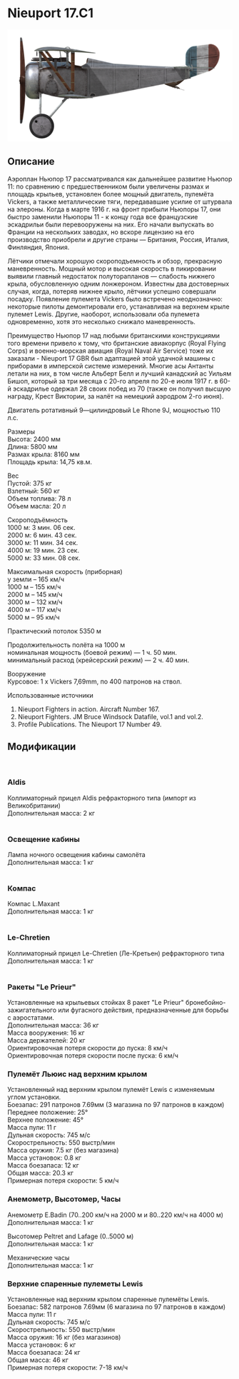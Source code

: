 # Nieuport 17.C1  
  
![nieuport17](../images/nieuport17.png)  
  
## Описание  
  
Аэроплан Ньюпор 17 рассматривался как дальнейшее развитие Ньюпор 11: по сравнению с предшественником были увеличены размах и площадь крыльев, установлен более мощный двигатель, пулемёта Vickers, а также металлические тяги, передававшие усилие от штурвала на элероны. Когда в марте 1916 г. на фронт прибыли Ньюпоры 17, они быстро заменили Ньюпоры 11 - к концу года все французские эскадрильи были перевооружены на них. Его начали выпускать во Франции на нескольких заводах, но вскоре лицензию на его производство приобрели и другие страны — Британия, Россия, Италия, Финляндия, Япония.  
  
Лётчики отмечали хорошую скороподъемность и обзор, прекрасную маневренность. Мощный мотор и высокая скорость в пикировании выявили главный недостаток полуторапланов — слабость нижнего крыла, обусловленную одним лонжероном. Известны два достоверных случая, когда, потеряв нижнее крыло, лётчики успешно совершали посадку. Появление пулемета Vickers было встречено неоднозначно: некоторые пилоты демонтировали его, устанавливая на верхнем крыле пулемет Lewis. Другие, наоборот, использовали оба пулемета одновременно, хотя это несколько снижало маневренность.  
  
Преимущество Ньюпор 17 над любыми британскими конструкциями того времени привело к тому, что британские авиакорпус (Royal Flying Corps) и военно-морская авиация (Royal Naval Air Service) тоже их заказали - Nieuport 17 GBR был адаптацией этой удачной машины с приборами в имперской системе измерений. Многие асы Антанты летали на них, в том числе Альберт Белл и лучший канадский ас Уильям Бишоп, который за три месяца с 20-го апреля по 20-е июля 1917 г. в 60-й эскадрилье одержал 28 своих побед из 70 (также он получил высшую награду, Крест Виктории, за налёт на немецкий аэродром 2-го июня).  
  
Двигатель ротативный 9—цилиндровый Le Rhone 9J, мощностью 110 л.с.  
  
Размеры  
Высота: 2400 мм  
Длина: 5800 мм  
Размах крыла: 8160 мм  
Площадь крыла: 14,75 кв.м.  
  
Вес  
Пустой: 375 кг  
Взлетный: 560 кг  
Объем топлива: 78 л  
Объем масла: 20 л  
  
Скороподъёмность  
1000 м:  3 мин. 06 сек.  
2000 м:  6 мин. 43 сек.  
3000 м: 11 мин. 34 сек.  
4000 м: 19 мин. 23 сек.  
5000 м: 33 мин. 08 сек.  
  
Максимальная скорость (приборная)  
у земли – 165 км/ч  
 1000 м – 155 км/ч  
 2000 м – 145 км/ч  
 3000 м – 132 км/ч  
 4000 м – 117 км/ч  
 5000 м –  95 км/ч  
  
Практический потолок 5350 м  
  
Продолжительность полёта на 1000 м  
номинальная мощность (боевой режим) — 1 ч. 50 мин.  
минимальный расход (крейсерский режим) — 2 ч. 40 мин.  
  
Вооружение  
Курсовое:  1 х Vickers 7,69mm, по 400 патронов на ствол.  
  
Использованные источники  
1) Nieuport Fighters in action. Aircraft Number 167.  
2) Nieuport Fighters. JM Bruce Windsock Datafile, vol.1 and vol.2.  
3) Profile Publications. The Nieuport 17 Number 49.  
  
## Модификации  
  ﻿
  
### Aldis  
  
Коллиматорный прицел Aldis рефракторного типа (импорт из Великобритании)  
Дополнительная масса: 2 кг  
  ﻿
  
### Освещение кабины  
  
Лампа ночного освещения кабины самолёта  
Дополнительная масса: 1 кг  
  ﻿
  
### Компас  
  
Компас L.Maxant  
Дополнительная масса: 1 кг  
  ﻿
  
### Le-Chretien  
  
Коллиматорный прицел Le-Chretien (Ле-Кретьен) рефракторного типа  
Дополнительная масса: 1 кг  
  ﻿
  
### Ракеты "Le Prieur"  
  
Установленные на крыльевых стойках 8 ракет "Le Prieur" бронебойно-зажигательного или фугасного действия, предназначенные для борьбы с аэростатами.  
Дополнительная масса: 36 кг  
Масса вооружения: 16 кг  
Масса держателей: 20 кг  
Ориентировочная потеря скорости до пуска: 8 км/ч  
Ориентировочная потеря скорости после пуска: 6 км/ч  ﻿
  
### Пулемёт Льюис над верхним крылом  
  
Установленный над верхним крылом пулемёт Lewis с изменяемым углом установки.  
Боезапас: 291 патронов 7.69мм (3 магазина по 97 патронов в каждом)  
Переднее положение: 25°  
Верхнее положение: 45°  
Масса пули: 11 г  
Дульная скорость: 745 м/с  
Скорострельность: 550 выстр/мин  
Масса оружия: 7.5 кг (без магазина)  
Масса установок: 0.8 кг  
Масса боезапаса: 12 кг  
Общая масса: 20.3 кг  
Примерная потеря скорости: 5 км/ч  ﻿
  
### Анемометр, Высотомер, Часы  
  
Анемометр E.Badin (70..200 км/ч на 2000 м и 80..220 км/ч на 4000 м)  
Дополнительная масса: 1 кг  
  
Высотомер Peltret and Lafage (0..5000 м)  
Дополнительная масса: 1 кг  
  
Механические часы  
Дополнительная масса: 1 кг  ﻿
  
### Верхние спаренные пулеметы Lewis  
  
Установленные над верхним крылом спаренные пулемёты Lewis.  
Боезапас: 582 патронов 7.69мм (6 магазина по 97 патронов в каждом)  
Масса пули: 11 г  
Дульная скорость: 745 м/с  
Скорострельность: 550 выстр/мин  
Масса оружия: 16 кг (без магазинов)  
Масса установок: 6 кг  
Масса боезапаса: 24 кг  
Общая масса: 46 кг  
Примерная потеря скорости: 7-18 км/ч  